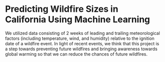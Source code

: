 # Predicting Wildfire Sizes in California Using Machine Learning

We utilized data consisting of 2 weeks of leading and trailing meteorological factors (including temperature, wind, and humidity) relative to the ignition date of a wildfire event.
In light of recent events, we think that this project is a step towards preventing future wildfires and bringing awareness towards global warming so that we can reduce the chances of future wildfires. 
